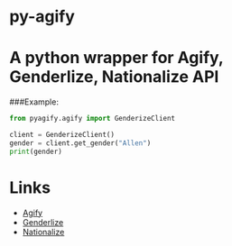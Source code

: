 # py-agify
# A python wrapper for Agify, Genderlize, Nationalize API

###Example:
```python
from pyagify.agify import GenderizeClient

client = GenderizeClient()
gender = client.get_gender("Allen")
print(gender)
```
# Links
- <a href="https://agify.io/">Agify</a>
- <a href="https://genderize.io/">Genderlize</a>
- <a href="https://nationalize.io/">Nationalize</a>


